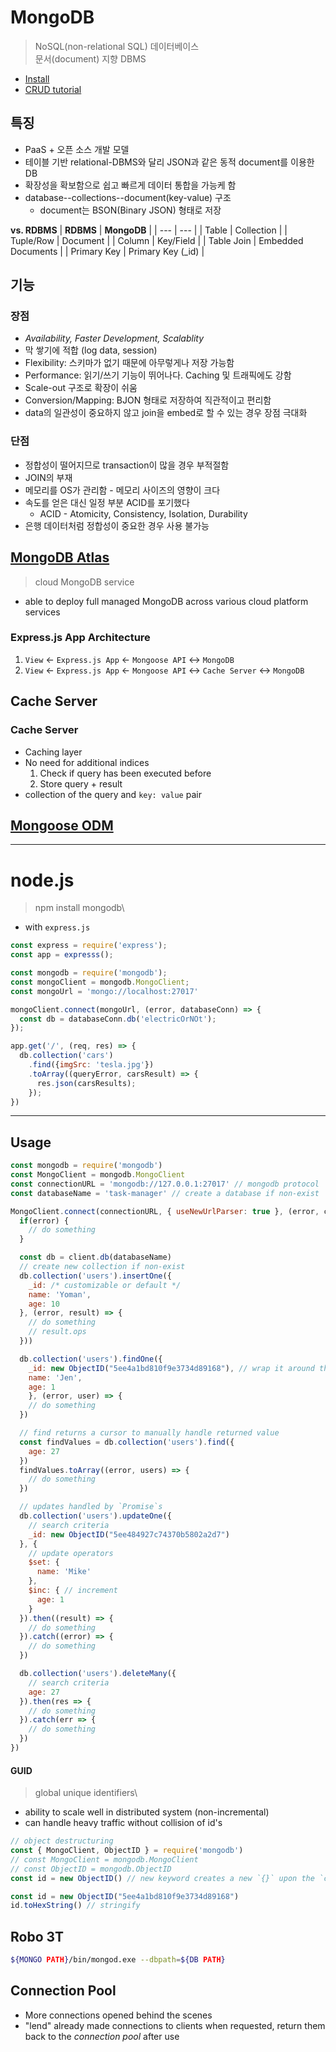 # MongoDB

> NoSQL(non-relational SQL) 데이터베이스\
> 문서(document) 지향 DBMS

* [Install](https://docs.mongodb.com/manual/installation/)
* [CRUD tutorial](https://docs.mongodb.com/manual/crud/)


## 특징

* PaaS + 오픈 소스 개발 모델
* 테이블 기반 relational-DBMS와 달리 JSON과 같은 동적 document를 이용한 DB
* 확장성을 확보함으로 쉽고 빠르게 데이터 통합을 가능케 함
* database--collections--document(key-value) 구조
  * document는 BSON(Binary JSON) 형태로 저장

**vs. RDBMS**
| **RDBMS** | **MongoDB** |
| --- | --- |
| Table | Collection |
| Tuple/Row | Document |
| Column | Key/Field |
| Table Join | Embedded Documents |
| Primary Key | Primary Key (_id) |


## 기능



### 장점
* *Availability, Faster Development, Scalablity*
* 막 쌓기에 적합 (log data, session)
* Flexibility: 스키마가 없기 때문에 아무렇게나 저장 가능함
* Performance: 읽기/쓰기 기능이 뛰어나다. Caching 및 트래픽에도 강함
* Scale-out 구조로 확장이 쉬움
* Conversion/Mapping: BJON 형태로 저장하여 직관적이고 편리함
* data의 일관성이 중요하지 않고 join을 embed로 할 수 있는 경우 장점 극대화

### 단점
* 정합성이 떨어지므로 transaction이 많을 경우 부적절함
* JOIN의 부재
* 메모리를 OS가 관리함 - 메모리 사이즈의 영향이 크다
* 속도를 얻은 대신 일정 부분 ACID를 포기했다
  * ACID - Atomicity, Consistency, Isolation, Durability
* 은행 데이터처럼 정합성이 중요한 경우 사용 불가능


## [MongoDB Atlas](https://www.mongodb.com/cloud/atlas)
> cloud MongoDB service
* able to deploy full managed MongoDB across various cloud platform services

### Express.js App Architecture
1. `View` &larr; `Express.js App` &larr; `Mongoose API` &harr; `MongoDB`
2. `View` &larr; `Express.js App` &larr; `Mongoose API` &harr; `Cache Server` &harr; `MongoDB`

## Cache Server

### Cache Server
* Caching layer
* No need for additional indices
  1. Check if query has been executed before
  2. Store query + result
* collection of the query and `key: value` pair


## [Mongoose ODM](https://mongoosejs.com/docs/index.html)

---

# node.js
> npm install mongodb\
* with `express.js`
```javascript
const express = require('express');
const app = expresss();

const mongodb = require('mongodb');
const mongoClient = mongodb.MongoClient;
const mongoUrl = 'mongo://localhost:27017'

mongoClient.connect(mongoUrl, (error, databaseConn) => {
  const db = databaseConn.db('electricOrNOt');
});

app.get('/', (req, res) => {
  db.collection('cars')
    .find({imgSrc: 'tesla.jpg'})
    .toArray((queryError, carsResult) => {
      res.json(carsResults);
    });
})
```

---

## Usage
```javascript
const mongodb = require('mongodb')
const MongoClient = mongodb.MongoClient
const connectionURL = 'mongodb://127.0.0.1:27017' // mongodb protocol
const databaseName = 'task-manager' // create a database if non-exist

MongoClient.connect(connectionURL, { useNewUrlParser: true }, (error, client) => {
  if(error) {
    // do something
  }

  const db = client.db(databaseName)
  // create new collection if non-exist
  db.collection('users').insertOne({
    _id: /* customizable or default */
    name: 'Yoman',
    age: 10
  }, (error, result) => {
    // do something
    // result.ops
  }))

  db.collection('users').findOne({ 
    _id: new ObjectID("5ee4a1bd810f9e3734d89168"), // wrap it around the `ObjectID` class
    name: 'Jen',
    age: 1 
    }, (error, user) => {
    // do something
  })

  // find returns a cursor to manually handle returned value
  const findValues = db.collection('users').find({
    age: 27
  })
  findValues.toArray((error, users) => {
    // do something
  })

  // updates handled by `Promise`s
  db.collection('users').updateOne({
    // search criteria
    _id: new ObjectID("5ee484927c74370b5802a2d7")
  }, {
    // update operators
    $set: {
      name: 'Mike'
    },
    $inc: { // increment
      age: 1
    }
  }).then((result) => {
    // do something
  }).catch((error) => {
    // do something
  })

  db.collection('users').deleteMany({
    // search criteria
    age: 27
  }).then(res => {
    // do something
  }).catch(err => {
    // do something
  })
})
```
#### GUID
> global unique identifiers\
* ability to scale well in distributed system (non-incremental)
* can handle heavy traffic without collision of id's
```javascript
// object destructuring
const { MongoClient, ObjectID } = require('mongodb')
// const MongoClient = mongodb.MongoClient
// const ObjectID = mongodb.ObjectID
const id = new ObjectID() // new keyword creates a new `{}` upon the `constructor` function and binds `this` to it.

const id = new ObjectID("5ee4a1bd810f9e3734d89168")
id.toHexString() // stringify
```

## Robo 3T
```bash
${MONGO PATH}/bin/mongod.exe --dbpath=${DB PATH}
```

## Connection Pool
* More connections opened behind the scenes
* "lend" already made connections to clients when requested, return them back to the *connection pool* after use